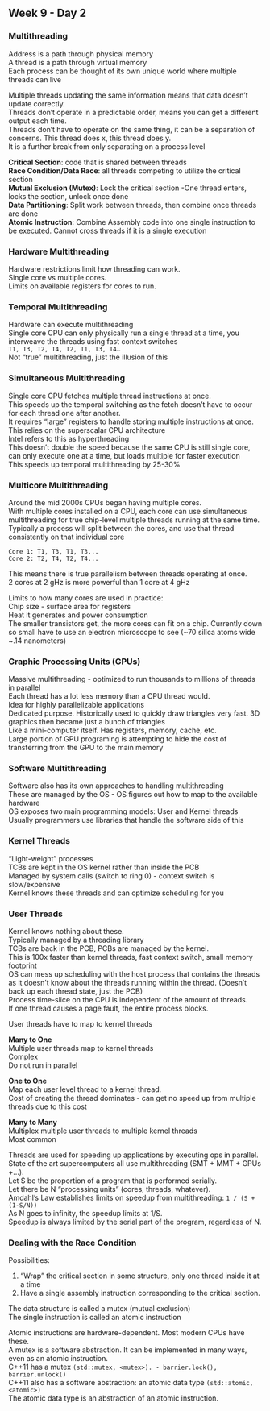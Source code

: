 ## Week 9 - Day 2
### Multithreading
Address is a path through physical memory  
A thread is a path through virtual memory  
Each process can be thought of its own unique world where multiple threads can live

Multiple threads updating the same information means that data doesn’t update correctly.   
Threads don’t operate in a predictable order, means you can get a different output each time.   
Threads don’t have to operate on the same thing, it can be a separation of concerns. This thread does x, this thread does y.  
It is a further break from only separating on a process level

**Critical Section**: code that is shared between threads  
**Race Condition/Data Race**: all threads competing to utilize the critical section  
**Mutual Exclusion (Mutex)**: Lock the critical section -One thread enters, locks the section, unlock once done  
**Data Partitioning**: Split work between threads, then combine once threads are done  
**Atomic Instruction**: Combine Assembly code into one single instruction to be executed. Cannot cross threads if it is a single execution

### Hardware Multithreading
Hardware restrictions limit how threading can work.  
Single core vs multiple cores.   
Limits on available registers for cores to run. 

### Temporal Multithreading
Hardware can execute multithreading  
Single core CPU can only physically run a single thread at a time, you interweave the threads using fast context switches  
```T1, T3, T2, T4, T2, T1, T3, T4…```  
Not “true” multithreading, just the illusion of this

### Simultaneous Multithreading
Single core CPU fetches multiple thread instructions at once.  
This speeds up the temporal switching as the fetch doesn’t have to occur for each thread one after another.   
It requires “large” registers to handle storing multiple instructions at once. 
This relies on the superscalar CPU architecture  
Intel refers to this as hyperthreading  
This doesn’t double the speed because the same CPU is still single core, can only execute one at a time, but loads multiple for faster execution  
This speeds up temporal multithreading by 25-30%

### Multicore Multithreading
Around the mid 2000s CPUs began having multiple cores.  
With multiple cores installed on a CPU, each core can use simultaneous multithreading for true chip-level multiple threads running at the same time.  
Typically a process will split between the cores, and use that thread consistently on that individual core

```
Core 1: T1, T3, T1, T3...
Core 2: T2, T4, T2, T4...
```

This means there is true parallelism between threads operating at once.  
2 cores at 2 gHz is more powerful than 1 core at 4 gHz

Limits to how many cores are used in practice:  
Chip size - surface area for registers  
Heat it generates and power consumption  
The smaller transistors get, the more cores can fit on a chip. Currently down so small have to use an electron microscope to see (~70 silica atoms wide ~.14 nanometers)

### Graphic Processing Units (GPUs)
Massive multithreading - optimized to run thousands to millions of threads in parallel  
Each thread has a lot less memory than a CPU thread would.  
Idea for highly parallelizable applications  
Dedicated purpose. Historically used to quickly draw triangles very fast. 3D graphics then became just a bunch of triangles  
Like a mini-computer itself. Has registers, memory, cache, etc.  
Large portion of GPU programing is attempting to hide the cost of transferring from the GPU to the main memory

### Software Multithreading
Software also has its own approaches to handling multithreading  
These are managed by the OS - OS figures out how to map to the available hardware  
OS exposes two main programming models: User and Kernel threads  
Usually programmers use libraries that handle the software side of this

### Kernel Threads
“Light-weight” processes  
TCBs are kept in the OS kernel rather than inside the PCB  
Managed by system calls (switch to ring 0) - context switch is slow/expensive  
Kernel knows these threads and can optimize scheduling for you

### User Threads
Kernel knows nothing about these.  
Typically managed by a threading library  
TCBs are back in the PCB, PCBs are managed by the kernel.  
This is 100x faster than kernel threads, fast context switch, small memory footprint  
OS can mess up scheduling with the host process that contains the threads as it doesn’t know about the threads running within the thread. (Doesn’t back up each thread state, just the PCB)  
Process time-slice on the CPU is independent of the amount of threads.  
If one thread causes a page fault, the entire process blocks.  

User threads have to map to kernel threads

**Many to One**  
Multiple user threads map to kernel threads  
Complex  
Do not run in parallel

**One to One**  
Map each user level thread to a kernel thread.   
Cost of creating the thread dominates - can get no speed up from multiple threads due to this cost

**Many to Many**  
Multiplex multiple user threads to multiple kernel threads  
Most common

Threads are used for speeding up applications by executing ops in parallel.  
State of the art supercomputers all use multithreading (SMT + MMT + GPUs +…).  
Let S be the proportion of a program that is performed serially.  
Let there be N “processing units” (cores, threads, whatever).  
Amdahl’s Law establishes limits on speedup from multithreading:
```1 / (S + (1-S/N))```  
As N goes to infinity, the speedup limits at 1/S.  
Speedup is always limited by the serial part of the program, regardless of N.

### Dealing with the Race Condition
Possibilities: 

1. “Wrap” the critical section in some structure, only one thread inside it at a time
2. Have a single assembly instruction corresponding to the critical section.

The data structure is called a mutex (mutual exclusion)  
The single instruction is called an atomic instruction  

Atomic instructions are hardware-dependent. Most modern CPUs have these.  
A mutex is a software abstraction. It can be implemented in many ways, even as an atomic instruction.  
C++11 has a mutex ```(std::mutex, <mutex>). - barrier.lock(), barrier.unlock()```  
C++11 also has a software abstraction: an atomic data type ```(std::atomic, <atomic>)```  
The atomic data type is an abstraction of an atomic instruction.

